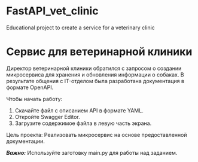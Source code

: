 # FastAPI_vet_clinic
Educational project to create a service for a veterinary clinic

# Сервис для ветеринарной клиники

Директор ветеринарной клиники обратился с запросом о создании микросервиса для хранения и обновления информации о собаках. В результате общения с IT-отделом была разработана документация в формате OpenAPI.

Чтобы начать работу:
1. Скачайте файл с описанием API в формате YAML.
2. Откройте Swagger Editor.
3. Загрузите содержимое файла в левую часть экрана.

Цель проекта: Реализовать микросервис на основе предоставленной документации.

***Важно:*** Используйте заготовку main.py для работы над заданием.

